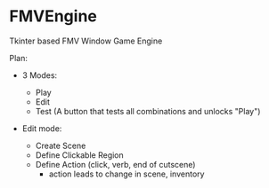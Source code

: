 # FMVEngine
Tkinter based FMV Window Game Engine

Plan:
- 3 Modes:
    - Play
    - Edit
    - Test (A button that tests all combinations and unlocks "Play")

- Edit mode:
    - Create Scene
    - Define Clickable Region
    - Define Action (click, verb, end of cutscene)
        - action leads to change in scene, inventory
